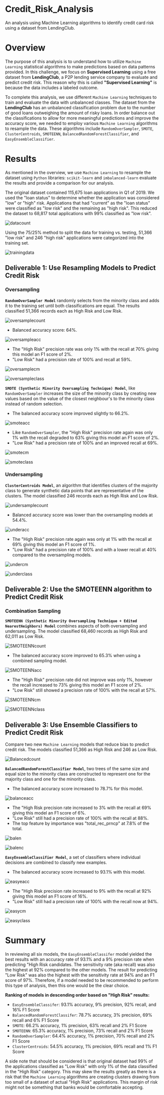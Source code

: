 # Credit_Risk_Analysis

An analysis using Machine Learning algorithms to identify credit card risk using a dataset from LendingClub.

# Overview

The purpose of this analysis is to understand how to utilize  `Machine Learning`  statistical algorithms to make predictions based on data patterns provided. In this challenge, we focus on  **Supervised Learning**  using a free dataset from  **LendingClub**, a P2P lending service company to evaluate and predict credit risk. This reason why this is called  **"Supervised Learning"**  is because the data includes a labeled outcome.

To complete this analysis, we use different  `Machine Learning`  techniques to train and evaluate the data with unbalanced classes. The dataset from the  **LendingClub**  has an unbalanced classification problem due to the number of good loans outweighing the amount of risky loans. In order balance out the classifications to allow for more meaningful predictions and improve the accuracy score, we needed to employ various  `Machine Learning`  algorithms to resample the data. These algorithms include  `RandomOverSampler`,  `SMOTE`,  `ClusterCentroids`,  `SMOTEENN`,  `BalancedRandomForestClassifier`, and  `EasyEnsembleClassifier`.

# Results

As mentioned in the overview, we use  `Machine Learning`  to resample the dataset using  `Python`  libraries:  `scikit-learn`  and  `imbalanced-learn`  evaluate the results and provide a comparison for our analysis.

The original dataset contained 115,675 loan applications in Q1 of 2019. We used the "loan status" to determine whether the application was considered "low" or "high" risk. Applications that had "current" as the "loan status" were classified as "low risk" and the remaining as "high risk". This reduced the dataset to 68,817 total applications with 99% classified as "low risk".

![datacount](https://github.com/awalindeep/Credit_Risk_Analysis/blob/AwalinGHMAIN/Graphics/Creditanalysis.27.32%20PM.png)

Using the 75/25% method to split the data for training vs. testing, 51,366 "low risk" and 246 "high risk" applications were categorized into the training set.

![trainingdata](https://github.com/awalindeep/Credit_Risk_Analysis/blob/AwalinGHMAIN/Graphics/Creditanalysis.27.55%20PM.png)

## Deliverable 1: Use Resampling Models to Predict Credit Risk

### Oversampling

**`RandomOverSampler Model`**  randomly selects from the minority class and adds it to the training set until both classifications are equal. The results classified 51,366 records each as High Risk and Low Risk.

![oversamplecount](https://github.com/awalindeep/Credit_Risk_Analysis/blob/AwalinGHMAIN/Graphics/Creditanalysis.28.09%20PM.png)

-   Balanced accuracy score: 64%.

![oversampleacc](https://github.com/awalindeep/Credit_Risk_Analysis/blob/AwalinGHMAIN/Graphics/Creditanalysis.28.31%20PM.png)

-   The "High Risk" precision rate was only 1% with the recall at 70% giving this model an F1 score of 2%.
-   "Low Risk" had a precision rate of 100% and recall at 59%.

![oversamplecm](https://github.com/awalindeep/Credit_Risk_Analysis/blob/AwalinGHMAIN/Graphics/Creditanalysis.28.48%20PM.png)

![oversampleclass](https://github.com/awalindeep/Credit_Risk_Analysis/blob/AwalinGHMAIN/Graphics/Creditanalysis.28.58%20PM.png)

**`SMOTE (Synthetic Minority Oversampling Technique) Model`**, like  `RandomOverSampler`  increases the size of the minority class by creating new values based on the value of the closest neighbour's to the minority class instead of random selection.

-   The balanced accuracy score improved slightly to 66.2%.

![smoteacc](https://github.com/awalindeep/Credit_Risk_Analysis/blob/AwalinGHMAIN/Graphics/Creditanalysis.29.19%20PM.png)

-   Like  `RandomOverSampler`, the "High Risk" precision rate again was only 1% with the recall degraded to 63% giving this model an F1 score of 2%.
-   "Low Risk" had a precision rate of 100% and an improved recall at 69%.

![smotecm](https://github.com/awalindeep/Credit_Risk_Analysis/blob/AwalinGHMAIN/Graphics/Creditanalysis.29.32%20PM.png)

![smoteclass](https://github.com/awalindeep/Credit_Risk_Analysis/blob/AwalinGHMAIN/Graphics/Creditanalysis.29.50%20PM.png)

### Undersampling

**`ClusterCentroids Model`**, an algorithm that identifies clusters of the majority class to generate synthetic data points that are representative of the clusters. The model classified 246 records each as High Risk and Low Risk.

![undersamplecount](https://github.com/awalindeep/Credit_Risk_Analysis/blob/AwalinGHMAIN/Graphics/Creditanalysis.30.00%20PM.png)

-   Balanced accuracy score was lower than the oversampling models at 54.4%.

![underacc](https://github.com/awalindeep/Credit_Risk_Analysis/blob/AwalinGHMAIN/Graphics/Creditanalysis.30.18%20PM.png)

-   The "High Risk" precision rate again was only at 1% with the recall at 69% giving this model an F1 score of 1%.
-   "Low Risk" had a precision rate of 100% and with a lower recall at 40% compared to the oversampling models.

![undercm](https://github.com/awalindeep/Credit_Risk_Analysis/blob/AwalinGHMAIN/Graphics/Creditanalysis.30.35%20PM.png)

![underclass](https://github.com/awalindeep/Credit_Risk_Analysis/blob/AwalinGHMAIN/Graphics/Creditanalysis.30.42%20PM.png)


## Deliverable 2: Use the SMOTEENN algorithm to Predict Credit Risk

### Combination Sampling

**`SMOTEENN (Synthetic Minority Oversampling Technique + Edited NearestNeighbors) Model`**  combines aspects of both oversampling and undersampling. The model classified 68,460 records as High Risk and 62,011 as Low Risk.

![SMOTEENNcount](https://github.com/awalindeep/Credit_Risk_Analysis/blob/AwalinGHMAIN/Graphics/Creditanalysis.30.56%20PM.png)

-   The balanced accuracy score improved to 65.3% when using a combined sampling model.

![SMOTEENNacc](https://github.com/awalindeep/Credit_Risk_Analysis/blob/AwalinGHMAIN/Graphics/Creditanalysis.31.07%20PM.png)

-   The "High Risk" precision rate did not improve was only 1%, however the recall increased to 73% giving this model an F1 score of 2%.
-   "Low Risk" still showed a precision rate of 100% with the recall at 57%.

![SMOTEENNcm](https://github.com/awalindeep/Credit_Risk_Analysis/blob/AwalinGHMAIN/Graphics/Creditanalysis.31.16%20PM.png)

![SMOTEENNclass](https://github.com/awalindeep/Credit_Risk_Analysis/blob/AwalinGHMAIN/Graphics/Creditanalysis.31.27.png)

## Deliverable 3: Use Ensemble Classifiers to Predict Credit Risk

Compare two new  `Machine Learning`  models that reduce bias to predict credit risk. The models classified 51,366 as High Risk and 246 as Low Risk.

![Balancedcount](https://github.com/awalindeep/Credit_Risk_Analysis/blob/AwalinGHMAIN/Graphics/Creditanalysis.31.52%20PM.png)

**`BalancedRandomForestClassifier Model`**, two trees of the same size and equal size to the minority class are constructed to represent one for the majority class and one for the minority class.

-   The balanced accuracy score increased to 78.7% for this model.

![balanceacc](https://github.com/awalindeep/Credit_Risk_Analysis/blob/AwalinGHMAIN/Graphics/Creditanalysis.32.03%20PM.png)

-   The "High Risk precision rate increased to 3% with the recall at 69% giving this model an F1 score of 6%.
-   "Low Risk" still had a precision rate of 100% with the recall at 88%.
-   The top feature by importance was "total_rec_prncp" at 7.8% of the total.

![balen](https://github.com/awalindeep/Credit_Risk_Analysis/blob/AwalinGHMAIN/Graphics/Creditanalysis.32.16%20PM.png)

![balenc](https://github.com/awalindeep/Credit_Risk_Analysis/blob/AwalinGHMAIN/Graphics/Creditanalysis.32.28%20PM.png)


**`EasyEnsembleClassifier Model`**, a set of classifiers where individual decisions are combined to classify new examples.

-   The balanced accuracy score increased to 93.1% with this model.

![easyeacc](https://github.com/awalindeep/Credit_Risk_Analysis/blob/AwalinGHMAIN/Graphics/Creditanalysis.33.06%20PM.png)

-   The "High Risk precision rate increased to 9% with the recall at 92% giving this model an F1 score of 16%.
-   "Low Risk" still had a precision rate of 100% with the recall now at 94%.

![easycm](https://github.com/awalindeep/Credit_Risk_Analysis/blob/AwalinGHMAIN/Graphics/Creditanalysis.33.17%20PM.png)

![easyclass](https://github.com/awalindeep/Credit_Risk_Analysis/blob/AwalinGHMAIN/Graphics/Creditanalysis.33.24%20PM.png)

# Summary

In reviewing all six models, the  `EasyEnsembleClassifer`  model yielded the best results with an accuracy rate of 93.1% and a 9% precision rate when predicting "High Risk candidates. The sensitivity rate (aka recall) was also the highest at 92% compared to the other models. The result for predicting "Low Risk" was also the highest with the sensitivity rate at 94% and an F1 score of 97%. Therefore, if a model needed to be recommended to perform this type of analysis, then this one would be the clear choice.

**Ranking of models in descending order based on "High Risk" results:**

-   `EasyEnsembleClassifer`: 93.1% accuracy, 9% precision, 92% recall, and 16% F1 Score
-   `BalancedRandomForestClassifer`: 78.7% accuracy, 3% precision, 69% recall and 6% F1 Score
-   `SMOTE`: 66.2% accuracy, 1% precision, 63% recall and 2% F1 Score
-   `SMOTEENN`: 65.3% accuracy, 1% precision, 73% recall and 2% F1 Score
-   `RandomOverSampler`: 64.4% accuracy, 1% precision, 70% recall and 2% F1 Score
-   `ClusterCentroids`: 54.5% accuracy, 1% precision, 69% recall and 1% F1 Score

A side note that should be considered is that original dataset had 99% of the applications classified as "Low Risk" with only 1% of the data classified in the "High Risk" category. This may skew the results greatly as there is a risk that the  `Machine Learning`  algorithms are creating clusters drawing from too small of a dataset of actual "High Risk" applications. This margin of risk might not be something that banks would be comfortable accepting.
